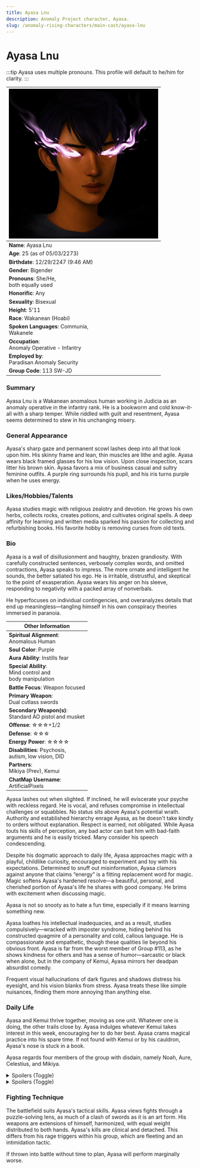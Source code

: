 ```yaml
---
title: Ayasa Lnu
description: Anomaly Project character, Ayasa.
slug: /anomaly-rising-characters/main-cast/ayasa-lnu
---
```


# Ayasa Lnu

:::tip
Ayasa uses multiple pronouns. This profile will default to he/him for clarity.
:::

<div class="leftCharacterProfile"> </div>

| ![Ayasa Lnu Image](/img/characters/ayasa.jpg) |
| --- |
|**Name**: Ayasa Lnu|
|**Age**: 25 (as of 05/03/2273)|
|**Birthdate**: 12/29/2247 (9:46 AM)|
|**Gender**: Bigender|
|**Pronouns**: She/He,<br/> both equally used|
|**Honorific**: Any|
|**Sexuality**: Bisexual|
|**Height**: 5'11|
|**Race**: Wakanean (Hoabi)|
|**Spoken Languages**: Communia,<br/> Wakanele|
|**Occupation**:<br/> Anomaly Operative - Infantry|
|**Employed by**:<br/> Paradisan Anomaly Security|
|**Group Code**: 113 SW-JD|


### Summary

Ayasa Lnu is a Wakanean anomalous human working in Judicia as an anomaly operative in the infantry rank. He is a bookworm and cold know-it-all with a sharp temper. While riddled with guilt and resentment, Ayasa seems determined to stew in his unchanging misery.

### General Appearance

Ayasa's sharp gaze and permanent scowl lashes deep into all that look upon him. His skinny frame and lean, thin muscles are lithe and agile. Ayasa wears black framed glasses for his low vision. Upon close inspection, scars litter his brown skin. Ayasa favors a mix of business casual and sultry feminine outfits. A purple ring surrounds his pupil, and his iris turns purple when he uses energy.

### Likes/Hobbies/Talents

Ayasa studies magic with religious zealotry and devotion. He grows his own herbs, collects rocks, creates potions, and cultivates original spells. A deep affinity for learning and written media sparked his passion for collecting and refurbishing books. His favorite hobby is removing curses from old texts.

### Bio

Ayasa is a wall of disillusionment and haughty, brazen grandiosity. With carefully constructed sentences, verbosely complex words, and omitted contractions, Ayasa speaks to impress. The more ornate and intelligent he sounds, the better satiated his ego. He is irritable, distrustful, and skeptical to the point of exasperation. Ayasa wears his anger on his sleeve, responding to negativity with a packed array of nonverbals.

He hyperfocuses on individual contingencies, and overanalyzes details that end up meaningless—tangling himself in his own conspiracy theories immersed in paranoia.

<div class="rightCharacterProfile"> </div>

|Other Information|
| --- |
|**Spiritual Alignment**:<br/> 	Anomalous Human|
|**Soul Color**: 	Purple|
|**Aura Ability**: 	Instills fear|
|**Special Ability**: 	<br/><spoiler>Mind control and<br/> body manipulation</spoiler>|
|**Battle Focus**: 	Weapon focused|
|**Primary Weapon**:<br/> 	Dual cutlass swords|
|**Secondary Weapon(s)**:<br/> 	Standard AO pistol and musket|
|**Offense**: ☆☆☆+1/2|
|**Defense**: ☆☆☆|
|**Energy Power**: ☆☆☆☆|
|**Disabilities**: 	Psychosis,<br/> autism, low vision, DID|
|**Partners**:<br/> 	Mikiya (Prev), Kemui|
|**ChatMap Username**:<br/> 	ArtificialPixels|


Ayasa lashes out when slighted. If inclined, he will eviscerate your psyche with reckless regard. He is vocal, and refuses compromise in intellectual challenges or squabbles. No status sits above Ayasa's potential wrath. Authority and established hierarchy enrage Ayasa, as he doesn't take kindly to orders without explanation. Respect is earned, not obligated. While Ayasa touts his skills of perception, any bad actor can bait him with bad-faith arguments and he is easily tricked. Many consider his speech condescending.

Despite his dogmatic approach to daily life, Ayasa approaches magic with a playful, childlike curiosity, encouraged to experiment and toy with his expectations. Determined to snuff out misinformation, Ayasa clamors against anyone that claims “energy” is a fitting replacement word for magic. Magic softens Ayasa's hardened resolve—a beautiful, personal, and cherished portion of Ayasa's life he shares with good company. He brims with excitement when discussing magic.

Ayasa is not so snooty as to hate a fun time, especially if it means learning something new.

Ayasa loathes his intellectual inadequacies, and as a result, studies compulsively—wracked with imposter syndrome, hiding behind his constructed quagmire of a personality and cold, callous language. He is compassionate and empathetic, though these qualities lie beyond his obvious front. Ayasa is far from the worst member of Group #113, as he shows kindness for others and has a sense of humor—sarcastic or black when alone, but in the company of Kemui, Ayasa mirrors her deadpan absurdist comedy.

Frequent visual hallucinations of dark figures and shadows distress his eyesight, and his vision blanks from stress. Ayasa treats these like simple nuisances, finding them more annoying than anything else.

### Daily Life

Ayasa and Kemui thrive together, moving as one unit. Whatever one is doing, the other trails close by. Ayasa indulges whatever Kemui takes interest in this week, encouraging her to do her best. Ayasa crams magical practice into his spare time. If not found with Kemui or by his cauldron, Ayasa's nose is stuck in a book.

Ayasa regards four members of the group with disdain, namely Noah, Aure, Celestius, and Mikiya.

<details>
  <summary>Spoilers (Toggle)</summary>
  <div>
Ayasa is a rebel spy in charge of gathering war information. His anger springs from the group's needless violence and Paradiso apologia.
  </div>
</details>


<details>
  <summary>Spoilers (Toggle)</summary>
  <div>
Ayasa's complicated feelings for Mikiya alienates them from mutual understanding, which compiles into mounting rage Ayasa cannot justify. Their storied history, Ayasa and Mikiya's fleeting childhood romance, is uncomfortable for Ayasa. He is torn between nostalgia for the fabricated simplicity of the Mikiya from his childhood, and the resentment of a Mikiya he can't recognize. Ayasa sees the dark side of Mikiya that had formed in Ayasa's absence. He dehumanizes and simplifies Mikiya into an inhuman monster. He loathes that Mikiya, the one he trusted, is a captain and stands for everything Ayasa hates.

Mikiya reminds Ayasa of how he used to behave before he became a rebel, and it's misdirected self-loathing. He loves, hates, mourns Mikiya, and wishes him dead.
  </div>
</details>

### Fighting Technique

The battlefield suits Ayasa's tactical skills. Ayasa views fights through a puzzle-solving lens, as much of a clash of swords as it is an art form. His weapons are extensions of himself, harmonized, with equal weight distributed to both hands. Ayasa's kills are clinical and detached. This differs from his rage triggers within his group, which are fleeting and an intimidation tactic.

If thrown into battle without time to plan, Ayasa will perform marginally worse.